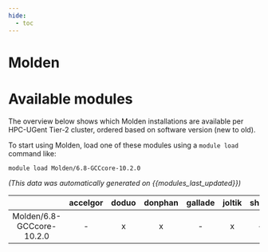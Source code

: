 ```yaml
---
hide:
  - toc
---
```


Molden
======

# Available modules


The overview below shows which Molden installations are available per HPC-UGent Tier-2 cluster, ordered based on software version (new to old).

To start using Molden, load one of these modules using a `module load` command like:

```shell
module load Molden/6.8-GCCcore-10.2.0
```

*(This data was automatically generated on {{modules_last_updated}})*  

| |accelgor|doduo|donphan|gallade|joltik|shinx|skitty|
| :---: | :---: | :---: | :---: | :---: | :---: | :---: | :---: |
|Molden/6.8-GCCcore-10.2.0|-|x|x|-|x|-|x|
